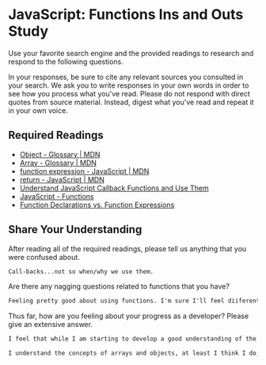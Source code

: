 # JavaScript: Functions Ins and Outs Study

Use your favorite search engine and the provided readings to research and
respond to the following questions.

In your responses, be sure to cite any relevant sources you consulted in your
search. We ask you to write responses in your own words in order to see how you
process what you've read. Please do not respond with direct quotes from source
material. Instead, digest what you've read and repeat it in your own voice.

## Required Readings

-   [Object - Glossary | MDN](https://developer.mozilla.org/en-US/docs/Glossary/Object)
-   [Array - Glossary | MDN](https://developer.mozilla.org/en-US/docs/Glossary/Array)
-   [function expression - JavaScript | MDN](https://developer.mozilla.org/en-US/docs/Web/JavaScript/Reference/Operators/function)
-   [return - JavaScript | MDN](https://developer.mozilla.org/en-US/docs/Web/JavaScript/Reference/Statements/return)
-   [Understand JavaScript Callback Functions and Use Them](http://javascriptissexy.com/understand-javascript-callback-functions-and-use-them)
-   [JavaScript - Functions](http://www.quirksmode.org/js/function.html)
-   [Function Declarations vs. Function Expressions](https://javascriptweblog.wordpress.com/2010/07/06/function-declarations-vs-function-expressions)

## Share Your Understanding

After reading all of the required readings, please tell us anything that you
were confused about.

```md
Call-backs...not so when/why we use them.
```

Are there any nagging questions related to functions that you have?

```md
Feeling pretty good about using functions. I'm sure I'll feel diiferently about them at some point, but at the moment, after doing the reading on the, I feel alright working with them.
```

Thus far, how are you feeling about your progress as a developer? Please give an
extensive answer.

```md
I feel that while I am starting to develop a good understanding of the logic that drives the codes we have been working on during 'code along', however that is only after udnerstanding what the code is supposed to do and then reading through it for a few minutes to try and grasp the concept. What has been difficult about this, however, is that I am having a diffictult timing understanding the JS tools we have learned, how to implement them(without prior example), and the whether or not something is a js tool, or something reliant on external conditions.

I understand the concepts of arrays and objects, at least I think I do, I am just having a tough time visualizing how to implement them properly. Breaking code down into small bits seems to be the best way to go about this, even though it usually means going back and changing things...regularly.  
```
